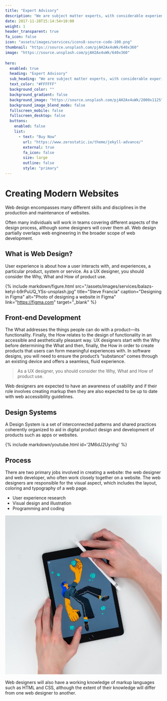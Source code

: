 ```yaml
---
title: "Expert Advisory"
description: "We are subject matter experts, with considerable experience gained working across the industry."
date: 2017-11-28T15:14:54+10:00
weight: 1
header_transparent: true
fa_icon: false
icon: "assets/images/services/icons8-source-code-100.png"
thumbnail: "https://source.unsplash.com/pjAH2Ax4uWk/640x360"
image: "https://source.unsplash.com/pjAH2Ax4uWk/640x360"

hero:
  enabled: true
  heading: "Expert Advisory"
  sub_heading: "We are subject matter experts, with considerable experience gained working across the industry. We assist our clients in understanding the evolving technical and business landscape, determining their strategy, building their roadmaps and executing their plans."
  text_color: "#FFFFFF"
  background_color: ""
  background_gradient: false
  background_image: "https://source.unsplash.com/pjAH2Ax4uWk/2000x1125"
  background_image_blend_mode: false
  fullscreen_mobile: false
  fullscreen_desktop: false
  buttons:
    enabled: false
    list:
      - text: "Buy Now"
        url: "https://www.zerostatic.io/theme/jekyll-advance/"
        external: true
        fa_icon: false
        size: large
        outline: false
        style: "primary"
---
```


# Creating Modern Websites

Web design encompasses many different skills and disciplines in the production and maintenance of websites.

Often many individuals will work in teams covering different aspects of the design process, although some designers will cover them all. Web design partially overlaps web engineering in the broader scope of web development.

## What is Web Design?

User experience is about how a user interacts with, and experiences, a particular product, system or service. As a UX designer, you should consider the Why, What and How of product use.

{% include markdown/figure.html src="/assets/images/services/balazs-ketyi-b9rPuUQ_YSs-unsplash.jpg" title="Steve Francia" caption="Designing in Figma" alt="Photo of designing a website in Figma" link="https://figma.com" target="_blank" %}

## Front-end Development

The What addresses the things people can do with a product—its functionality. Finally, the How relates to the design of functionality in an accessible and aesthetically pleasant way. UX designers start with the Why before determining the What and then, finally, the How in order to create products that users can form meaningful experiences with. In software designs, you will need to ensure the product’s “substance” comes through an existing device and offers a seamless, fluid experience.

> As a UX designer, you should consider the Why, What and How of product use.

Web designers are expected to have an awareness of usability and if their role involves creating markup then they are also expected to be up to date with web accessibility guidelines.

## Design Systems

A Design System is a set of interconnected patterns and shared practices coherently organized to aid in digital product design and development of products such as apps or websites.

{% include markdown/youtube.html id='2M6dJ2Uynhg' %}

## Process

There are two primary jobs involved in creating a website: the web designer and web developer, who often work closely together on a website. The web designers are responsible for the visual aspect, which includes the layout, coloring and typography of a web page.

- User experience research
- Visual design and illustration
- Programming and coding

![Design In Figma](/assets/images/services/balazs-ketyi-6yMb5V8L34o-unsplash.jpg)

Web designers will also have a working knowledge of markup languages such as HTML and CSS, although the extent of their knowledge will differ from one web designer to another.
